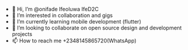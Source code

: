 - 👋 Hi, I’m @onifade Ifeoluwa IfeD2C
- 👀 I’m interested in collaboration and gigs
- 🌱 I’m currently learning mobile development (flutter)
- 💞️ I’m looking to collaborate on open source design and development projects
- 📫 How to reach me +2348145865720(WhatsApp)

<!---
onifa1/onifa1 is a ✨ special ✨ repository because its `README.md` (this file) appears on your GitHub profile.
You can click the Preview link to take a look at your changes.
--->
